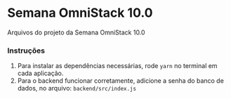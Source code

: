 # Semana OmniStack 10.0
  Arquivos do projeto da Semana OmniStack 10.0
 
### Instruções
  1. Para instalar as dependências necessárias, rode `yarn` no terminal em cada aplicação.
  2. Para o backend funcionar corretamente, adicione a senha do banco de dados, no arquivo: `backend/src/index.js`
